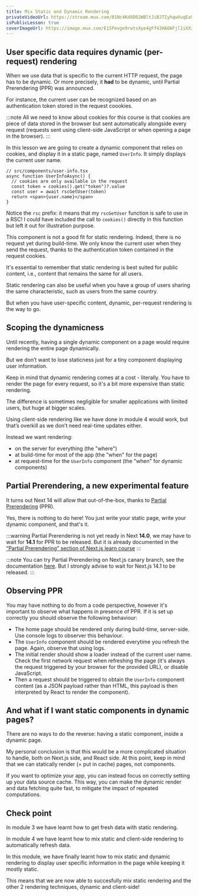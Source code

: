```yaml
---
title: Mix Static and Dynamic Rendering
privateVideoUrl: https://stream.mux.com/01Nc4Kd8D02WBltJiBJTIyhqwVuqEa9ojs67Q3ji7A7zY.m3u8
isPublicLesson: true
coverImageUrl: https://image.mux.com/E1SFmvge9rwtsXye4gFf43HAOAFjl1iXXzf9U0001vdlk/thumbnail.png?time=20 
---
```


## User specific data requires dynamic (per-request) rendering

When we use data that is specific to the current HTTP request, the page has to be dynamic. Or more precisely, it **had** to be dynamic, until Partial Prerendering (PPR) was announced.

For instance, the current user can be recognized based on an authentication token stored in the request coookies.

:::note
All we need to know about cookies for this course is that cookies are piece of data stored in the browser but sent automatically alongside every request (requests sent using client-side JavaScript or when opening a page in the browser).
:::

In this lesson we are going to create a dynamic component that relies on cookies, and display it in a static page, named `UserInfo`. It simply displays the current user name.

```tsx
// src/components/user-info.tsx
async function UserInfoAsync() {
  // cookies are only available in the request
  const token = cookies().get("token")?.value
  const user = await rscGetUser(token)
  return <span>{user.name}</span>
}
```

Notice the `rsc` prefix: it means that my `rscGetUser` function is safe to use in a RSC!
I could have included the call to `cookies()` directly in this function but left it out for illustration purpose.

This component is not a good fit for static rendering. Indeed, there is no request yet during build-time. We only know the current user when they send the request, thanks to the authentication token contained in the request cookies.


It's essential to remember that static rendering is best suited for public content, i.e., content that remains the same for all users.

Static rendering can also be useful when you have a group of users sharing the same characteristic, such as users from the same country.

But when you have user-specific content, dynamic, per-request rendering is the way to go.


## Scoping the dynamicness

Until recently, having a single dynamic component on a page would require rendering the entire page dynamically. 

But we don’t want to lose staticness just for a tiny component displaying user information. 

Keep in mind that dynamic rendering comes at a cost - literally. You have to render the page for every request, so it's a bit more expensive than static rendering. 

The difference is sometimes negligible for smaller applications with limited users, but huge at bigger scales.


Using client-side rendering like we have done in module 4 would work, but that’s overkill as we don’t need real-time updates either.

Instead we want rendering:
- on the server for everything (the "where")
- at build-time for most of the app (the "when" for the page)
- at request-time for the `UserInfo` component (the "when" for dynamic components)


## Partial Prerendering, a new experimental feature

It turns out Next 14 will allow that out-of-the-box, thanks to [Partial Prerendering](https://nextjs.org/learn/dashboard-app/partial-prerendering) (PPR).

Yes, there is nothing to do here! You just write your static page, write your dynamic component, and that's it.

:::warning
Partial Prerendering is not yet ready in Next **14.0**, we may have to wait for **14.1** for PPR to be released. 
But it is already documented in the [“Partial Prerendering” section of Next.js learn course](https://nextjs.org/learn/dashboard-app/partial-prerendering)
:::

:::note
You can try Partial Prerendering on Next.js canary branch, see the documentation [here](https://nextjs.org/docs/app/api-reference/next-config-js/partial-prerendering). But I strongly advise to wait for Next.js 14.1 to be released.
:::

## Observing PPR

You may have nothing to do from a code perspective, however it's important to observe what happens in presence of PPR. If it is set up correctly you should observe the following behaviour:

- The home page should be rendered only during build-time, server-side. Use console logs to observer this behaviour.
- The `UserInfo` component should be rendered everytime you refresh the page. Again, observe that using logs.
- The initial render should show a loader instead of the current user name. Check the first network request when refreshing the page (it's always the request triggered by your browser for the provided URL), or disable JavaScript.
- Then a request should be triggered to obtain the `UserInfo` component content (as a JSON payload rather than HTML, this payload is then interpreted by React to render the component).

## And what if I want static components in dynamic pages?

There are no ways to do the reverse: having a static component, inside a dynamic page. 

My personal conclusion is that this would be a more complicated situation to handle, both on Next.js side, and React side. At this point, keep in mind that we can statically render (= put in cache) pages, not components.

If you want to optimize your app, you can instead focus on correctly setting up your data source cache. This way, you can make the dynamic render and data fetching quite fast, to mitigate the impact of repeated computations.

## Check point

In module 3 we have learnt how to get fresh data with static rendering.

In module 4 we have learnt how to mix static and client-side rendering to automatically refresh data.

In this module, we have finally learnt how to mix static and dynamic rendering to display user specific information in the page while keeping it mostly static.

This means that we are now able to succesfully mix static rendering and the other 2 rendering techniques, dynamic and client-side!
